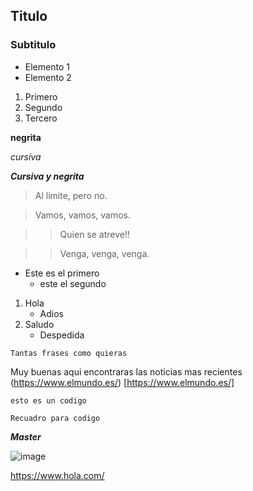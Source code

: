 ## Titulo
### Subtitulo

- Elemento 1
- Elemento 2

1. Primero
2. Segundo
3. Tercero

**negrita**

*cursiva*

***Cursiva y negrita***

> Al limite, pero no.

>Vamos, vamos, vamos.

>> Quien se atreve!!

>> Venga, venga, venga.

- Este es el primero
    - este el segundo
   
1. Hola
    - Adios
2. Saludo
    - Despedida

~~~~
Tantas frases como quieras
~~~~

Muy buenas aqui encontraras las noticias mas recientes (https://www.elmundo.es/) [https://www.elmundo.es/]

`esto es un codigo`

    Recuadro para codigo

***Master***

![image](https://steamcdn-a.akamaihd.net/steamcommunity/public/images/avatars/b3/b3ae866a1861cbf3fa8516ab0b2b20c9eec47d69_full.jpg) 

<https://www.hola.com/>
